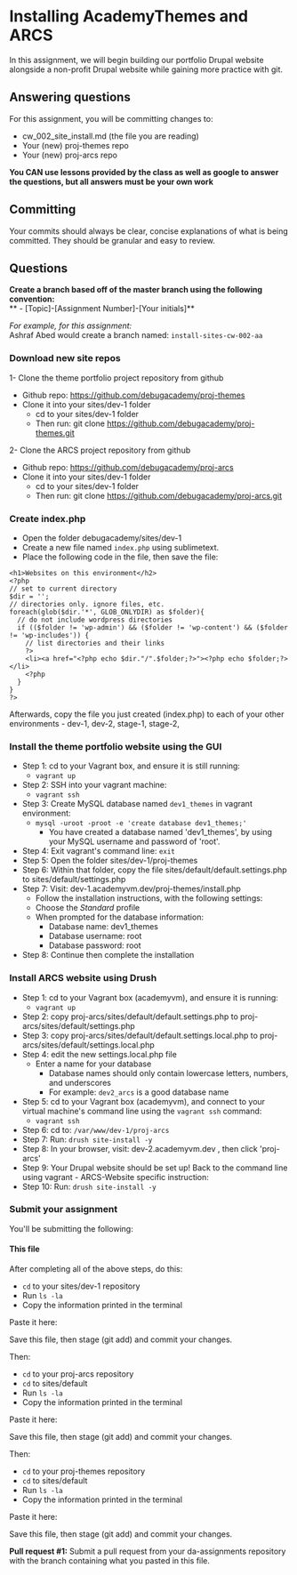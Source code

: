 # Installing AcademyThemes and ARCS
In this assignment, we will begin building our portfolio Drupal website alongside a non-profit Drupal website while gaining more practice with git.  

## Answering questions
For this assignment, you will be committing changes to:  
- cw_002_site_install.md (the file you are reading)
- Your (new) proj-themes repo
- Your (new) proj-arcs repo

**You CAN use lessons provided by the class as well as google to answer the questions, but all answers must be your own work**  

## Committing
Your commits should always be clear, concise explanations of what is being committed. They should be granular and easy to review.  

## Questions
**Create a branch based off of the master branch using the following convention:**  
** - [Topic]-[Assignment Number]-[Your initials]**  

*For example, for this assignment:*  
Ashraf Abed would create a branch named: ```install-sites-cw-002-aa```  

### Download new site repos

1- Clone the theme portfolio project repository from github  
- Github repo: https://github.com/debugacademy/proj-themes
- Clone it into your sites/dev-1 folder
  - cd to your sites/dev-1 folder
  - Then run: git clone https://github.com/debugacademy/proj-themes.git

2- Clone the ARCS project repository from github  
- Github repo: https://github.com/debugacademy/proj-arcs
- Clone it into your sites/dev-1 folder
  - cd to your sites/dev-1 folder
  - Then run: git clone https://github.com/debugacademy/proj-arcs.git

### Create index.php
- Open the folder debugacademy/sites/dev-1
- Create a new file named ```index.php``` using sublimetext.
- Place the following code in the file, then save the file:
```
<h1>Websites on this environment</h2>
<?php
// set to current directory 
$dir = '';
// directories only. ignore files, etc.
foreach(glob($dir.'*', GLOB_ONLYDIR) as $folder){ 
  // do not include wordpress directories
  if (($folder != 'wp-admin') && ($folder != 'wp-content') && ($folder != 'wp-includes')) { 
    // list directories and their links
    ?> 
    <li><a href="<?php echo $dir."/".$folder;?>"><?php echo $folder;?></li> 
    <?php 
  }
} 
?>
```

Afterwards, copy the file you just created (index.php) to each of your other environments - dev-1, dev-2, stage-1, stage-2, 

### Install the theme portfolio website using the GUI
- Step 1: cd to your Vagrant box, and ensure it is still running: 
  - `vagrant up`
- Step 2: SSH into your vagrant machine:
  - `vagrant ssh`
- Step 3: Create MySQL database named `dev1_themes` in vagrant environment:
  - `mysql -uroot -proot -e 'create database dev1_themes;'`
    - You have created a database named 'dev1_themes', by using your MySQL username and password of 'root'.
- Step 4: Exit vagrant's command line: `exit`
- Step 5: Open the folder sites/dev-1/proj-themes
- Step 6: Within that folder, copy the file sites/default/default.settings.php to sites/default/settings.php
- Step 7: Visit: dev-1.academyvm.dev/proj-themes/install.php
  - Follow the installation instructions, with the following settings:
  - Choose the *Standard* profile
  - When prompted for the database information:
    - Database name: dev1_themes
    - Database username: root
    - Database password: root
- Step 8: Continue then complete the installation

### Install ARCS website using Drush
- Step 1: cd to your Vagrant box (academyvm), and ensure it is running:
  - `vagrant up`
- Step 2: copy proj-arcs/sites/default/default.settings.php to proj-arcs/sites/default/settings.php
- Step 3: copy proj-arcs/sites/default/default.settings.local.php to proj-arcs/sites/default/settings.local.php
- Step 4: edit the new settings.local.php file
  - Enter a name for your database
    - Database names should only contain lowercase letters, numbers, and underscores
    - For example: ```dev2_arcs``` is a good database name
- Step 5: cd to your Vagrant box (academyvm), and connect to your virtual machine's command line using the `vagrant ssh` command:
  - `vagrant ssh`
- Step 6: cd to: ```/var/www/dev-1/proj-arcs```
- Step 7: Run: ```drush site-install -y```
- Step 8: In your browser, visit: dev-2.academyvm.dev , then click 'proj-arcs'
- Step 9: Your Drupal website should be set up!
Back to the command line using vagrant - ARCS-Website specific instruction:
- Step 10: Run: ```drush site-install -y```

### Submit your assignment
You'll be submitting the following:  

#### This file
After completing all of the above steps, do this:
- `cd` to your sites/dev-1 repository  
- Run `ls -la`
- Copy the information printed in the terminal 

Paste it here: 

Save this file, then stage (git add) and commit your changes.  

Then:  
- `cd` to your proj-arcs repository  
- `cd` to sites/default
- Run `ls -la`
- Copy the information printed in the terminal  

Paste it here:  

Save this file, then stage (git add) and commit your changes.  

Then:  
- `cd` to your proj-themes repository  
- `cd` to sites/default
- Run `ls -la`
- Copy the information printed in the terminal

Paste it here:  

Save this file, then stage (git add) and commit your changes.  

**Pull request #1:** Submit a pull request from your da-assignments repository with the branch containing what you pasted in this file.
